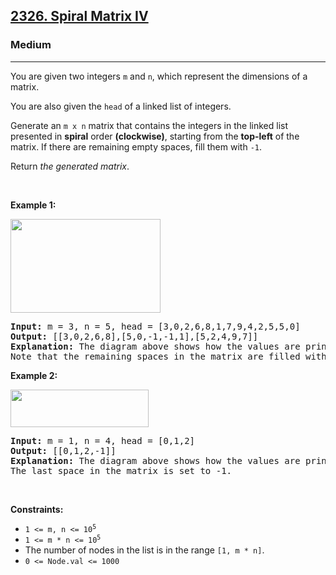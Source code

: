 <h2><a href="https://leetcode.com/problems/spiral-matrix-iv/">2326. Spiral Matrix IV</a></h2><h3>Medium</h3><hr><div style="user-select: auto;"><p style="user-select: auto;">You are given two integers <code style="user-select: auto;">m</code> and <code style="user-select: auto;">n</code>, which represent the dimensions of a matrix.</p>

<p style="user-select: auto;">You are also given the <code style="user-select: auto;">head</code> of a linked list of integers.</p>

<p style="user-select: auto;">Generate an <code style="user-select: auto;">m x n</code> matrix that contains the integers in the linked list presented in <strong style="user-select: auto;">spiral</strong> order <strong style="user-select: auto;">(clockwise)</strong>, starting from the <strong style="user-select: auto;">top-left</strong> of the matrix. If there are remaining empty spaces, fill them with <code style="user-select: auto;">-1</code>.</p>

<p style="user-select: auto;">Return <em style="user-select: auto;">the generated matrix</em>.</p>

<p style="user-select: auto;">&nbsp;</p>
<p style="user-select: auto;"><strong style="user-select: auto;">Example 1:</strong></p>
<img alt="" src="https://assets.leetcode.com/uploads/2022/05/09/ex1new.jpg" style="width: 240px; height: 150px; user-select: auto;">
<pre style="user-select: auto;"><strong style="user-select: auto;">Input:</strong> m = 3, n = 5, head = [3,0,2,6,8,1,7,9,4,2,5,5,0]
<strong style="user-select: auto;">Output:</strong> [[3,0,2,6,8],[5,0,-1,-1,1],[5,2,4,9,7]]
<strong style="user-select: auto;">Explanation:</strong> The diagram above shows how the values are printed in the matrix.
Note that the remaining spaces in the matrix are filled with -1.
</pre>

<p style="user-select: auto;"><strong style="user-select: auto;">Example 2:</strong></p>
<img alt="" src="https://assets.leetcode.com/uploads/2022/05/11/ex2.jpg" style="width: 221px; height: 60px; user-select: auto;">
<pre style="user-select: auto;"><strong style="user-select: auto;">Input:</strong> m = 1, n = 4, head = [0,1,2]
<strong style="user-select: auto;">Output:</strong> [[0,1,2,-1]]
<strong style="user-select: auto;">Explanation:</strong> The diagram above shows how the values are printed from left to right in the matrix.
The last space in the matrix is set to -1.</pre>

<p style="user-select: auto;">&nbsp;</p>
<p style="user-select: auto;"><strong style="user-select: auto;">Constraints:</strong></p>

<ul style="user-select: auto;">
	<li style="user-select: auto;"><code style="user-select: auto;">1 &lt;= m, n &lt;= 10<sup style="user-select: auto;">5</sup></code></li>
	<li style="user-select: auto;"><code style="user-select: auto;">1 &lt;= m * n &lt;= 10<sup style="user-select: auto;">5</sup></code></li>
	<li style="user-select: auto;">The number of nodes in the list is in the range <code style="user-select: auto;">[1, m * n]</code>.</li>
	<li style="user-select: auto;"><code style="user-select: auto;">0 &lt;= Node.val &lt;= 1000</code></li>
</ul>
</div>